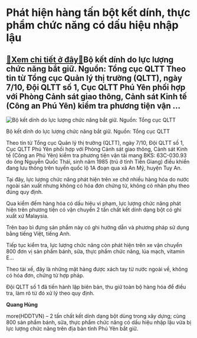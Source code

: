Phát hiện hàng tấn bột kết dính, thực phẩm chức năng có dấu hiệu nhập lậu
=========================================================================

[:gift:Xem chi tiết ở đây:gift:](https://hddtvn.com/phat-hien-hang-tan-bot-ket-dinh-thuc-pham-chuc-nang-co-dau-hieu-nhap-lau/)Bộ kết dính do lực lượng chức năng bắt giữ. Nguồn: Tổng cục QLTT Theo tin từ Tổng cục Quản lý thị trường (QLTT), ngày 7/10, Đội QLTT số 1, Cục QLTT Phú Yên phối hợp với Phòng Cảnh sát giao thông, Cảnh sát Kinh tế (Công an Phú Yên) kiểm tra phương tiện vận …
-----------------------------------------------------------------------------------------------------------------------------------------------------------------------------------------------------------------------------------------------------------------





![Bộ kết dính do lực lượng chức năng bắt giữ. Nguồn: Tổng cục QLTT](https://hddtvn.com/wp-content/uploads/2021/01/5401_Phu_yen_02.jpg "Bộ kết dính do lực lượng chức năng bắt giữ. Nguồn: Tổng cục QLTT")


Bộ kết dính do lực lượng chức năng bắt giữ. Nguồn: Tổng cục QLTT



Theo tin từ Tổng cục Quản lý thị trường (QLTT), ngày 7/10, Đội QLTT số 1, Cục QLTT Phú Yên phối hợp với Phòng Cảnh sát giao thông, Cảnh sát Kinh tế (Công an Phú Yên) kiểm tra phương tiện vận tải mang BKS: 63C-030.93 do ông Nguyễn Quốc Thái, sinh năm 1985 (trú ở tỉnh Tiền Giang) điều khiển đang lưu thông trên tuyến quốc lộ 1A đoạn qua xã An Mỹ, huyện Tuy An.


Tại đây, lực lượng chức năng phát hiện trên xe chở nhiều hàng hóa do nước ngoài sản xuất nhưng không có hóa đơn chứng từ, không có nhãn phụ theo đúng quy định.


Qua kiểm đếm hàng hóa có dấu hiệu vi phạm, lực lượng chức năng phát hiện trên phương tiện có vận chuyển 2 tấn chất kết dính dạng bột có ghi xuất xứ Malaysia.


Trên bao bì đựng sản phẩm này có ghi hướng dẫn và phương pháp sử dụng bằng tiếng Việt, tiếng Anh.


Tiếp tục kiểm tra, lực lượng chức năng còn phát hiện trên xe vận chuyển 800 đơn vị sản phẩm bánh, sữa, thực phẩm chức năng, lúa mạch, vitamin E…


Theo tài xế, đây là những mặt hàng được xách tay từ nước ngoài về, không có hóa đơn, chứng từ hợp pháp.


Đội QLTT số 1 đã tiến hành lập biên bản, thu giữ toàn bộ hàng hóa để điều tra, làm rõ từ đó xử lý theo quy định.




**Quang Hùng**



more(HDDTVN) – 2 tấn chất kết dính dạng bột dùng trong xây dựng; cùng 800 sản phẩm bánh, sữa, thực phẩm chức năng có dấu hiệu nhập lậu vừa bị lực lượng chức năng trên địa bàn tỉnh Phú Yên bắt giữ.


